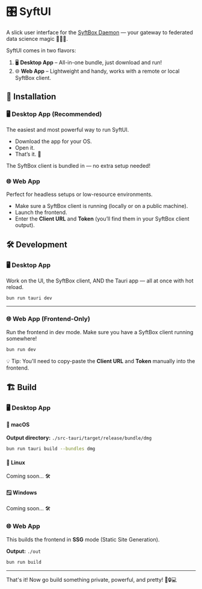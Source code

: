 # 🎛️ SyftUI

A slick user interface for the [SyftBox Daemon](https://www.github.com/OpenMined/syft) — your gateway to federated data science magic 🧙‍♂️✨.

SyftUI comes in two flavors:

1. 🖥️ **Desktop App** – All-in-one bundle, just download and run!
2. 🌐 **Web App** – Lightweight and handy, works with a remote or local SyftBox client.

## 🚀 Installation

### 🖥️ Desktop App (Recommended)

The easiest and most powerful way to run SyftUI.

- Download the app for your OS.
- Open it.
- That’s it. 🎉

The SyftBox client is bundled in — no extra setup needed!

### 🌐 Web App

Perfect for headless setups or low-resource environments.

- Make sure a SyftBox client is running (locally or on a public machine).
- Launch the frontend.
- Enter the **Client URL** and **Token** (you’ll find them in your SyftBox client output).

## 🛠️ Development

### 🖥️ Desktop App

Work on the UI, the SyftBox client, AND the Tauri app — all at once with hot reload.

```bash
bun run tauri dev
```

---

### 🌐 Web App (Frontend-Only)

Run the frontend in dev mode. Make sure you have a SyftBox client running somewhere!

```bash
bun run dev
```

💡 Tip: You'll need to copy-paste the **Client URL** and **Token** manually into the frontend.

## 🏗️ Build

### 🖥️ Desktop App

#### 🍎 macOS

**Output directory:** `./src-tauri/target/release/bundle/dmg`

```bash
bun run tauri build --bundles dmg
```

#### 🐧 Linux

Coming soon... 🛠️

#### 🪟 Windows

Coming soon... 🛠️

### 🌐 Web App

This builds the frontend in **SSG** mode (Static Site Generation).

**Output:** `./out`

```bash
bun run build
```

---

That's it! Now go build something private, powerful, and pretty! 🧠🔒💻
